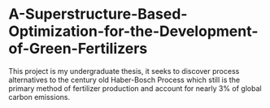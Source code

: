 # A-Superstructure-Based-Optimization-for-the-Development-of-Green-Fertilizers
This project is my undergraduate thesis, it seeks to discover process alternatives to the century old Haber-Bosch Process which still is the primary method of fertilizer production and account for nearly 3% of global carbon emissions. 
